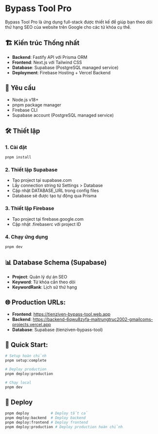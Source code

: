 # Bypass Tool Pro

Bypass Tool Pro là ứng dụng full-stack được thiết kế để giúp bạn theo dõi thứ hạng SEO của website trên Google cho các từ khóa cụ thể.

## 🏗️ Kiến trúc Thống nhất

- **Backend**: Fastify API với Prisma ORM
- **Frontend**: Next.js với Tailwind CSS  
- **Database**: Supabase (PostgreSQL managed service)
- **Deployment**: Firebase Hosting + Vercel Backend

## 🚀 Yêu cầu

- Node.js v18+
- pnpm package manager
- Firebase CLI
- Supabase account (PostgreSQL managed service)

## 🛠️ Thiết lập

### 1. Cài đặt
```bash
pnpm install
```

### 2. Thiết lập Supabase
- Tạo project tại supabase.com
- Lấy connection string từ Settings > Database
- Cập nhật DATABASE_URL trong config files
- Database sẽ được tạo tự động qua Prisma

### 3. Thiết lập Firebase
- Tạo project tại firebase.google.com
- Cập nhật .firebaserc với project ID

### 4. Chạy ứng dụng
```bash
pnpm dev
```

## 📊 Database Schema (Supabase)

- **Project**: Quản lý dự án SEO
- **Keyword**: Từ khóa cần theo dõi
- **KeywordRank**: Lịch sử thứ hạng

## 🌐 **Production URLs:**
- **Frontend**: https://tienziven-bypass-tool.web.app
- **Backend**: https://backend-6qwu8zyfa-maitrungtruc2002-gmailcoms-projects.vercel.app
- **Database**: Supabase (tienziven-bypass-tool)

## 🚀 **Quick Start:**
```bash
# Setup hoàn chỉnh
pnpm setup:complete

# Deploy production
pnpm deploy:production

# Chạy local
pnpm dev
```

## 🚀 Deploy

```bash
pnpm deploy          # Deploy tất cả
pnpm deploy:backend  # Deploy backend
pnpm deploy:frontend # Deploy frontend
pnpm deploy:production # Deploy production hoàn chỉnh
```
